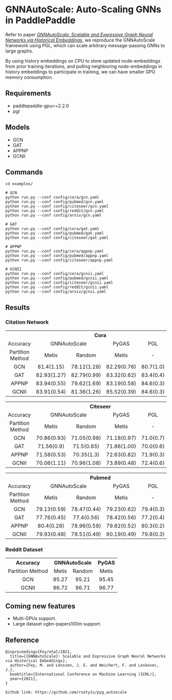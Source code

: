 # GNNAutoScale: Auto-Scaling GNNs in PaddlePaddle

Refer to paper [*GNNAutoScale: Scalable and Expressive Graph Neural Networks via Historical Embeddings*](https://arxiv.org/abs/2106.05609), we reproduce the GNNAutoScale framework using PGL, which can scale arbitrary message-passing GNNs to large graphs.

By using history embeddings on CPU to store updated node-embeddings from prior training iterations, and pulling neighboring node-embeddings in history embeddings to participate in training, we can have smaller GPU memory consumption.

## Requirements

- paddlepaddle-gpu>=2.2.0
- pgl

## Models

- GCN
- GAT
- APPNP
- GCNII

## Commands

```shell
cd examples/

# GCN
python run.py --conf config/cora/gcn.yaml
python run.py --conf config/pubmed/gcn.yaml
python run.py --conf config/citeseer/gcn.yaml
python run.py --conf config/reddit/gcn.yaml
python run.py --conf config/arxiv/gcn.yaml

# GAT
python run.py --conf config/cora/gat.yaml
python run.py --conf config/pubmed/gat.yaml
python run.py --conf config/citeseer/gat.yaml

# APPNP
python run.py --conf config/cora/appnp.yaml
python run.py --conf config/pubmed/appnp.yaml
python run.py --conf config/citeseer/appnp.yaml

# GCNII
python run.py --conf config/cora/gcnii.yaml
python run.py --conf config/pubmed/gcnii.yaml
python run.py --conf config/citeseer/gcnii.yaml
python run.py --conf config/reddit/gcnii.yaml
python run.py --conf config/arxiv/gcnii.yaml
```

## Results

### Citation Network
<table>
   <tr align="center">
      <th></th>
      <th colspan="4" align="center">Cora</th>
   </tr>
   <tr align="center">
      <td>Accuracy</td>
      <td colspan="2" align="center">GNNAutoScale</td>
      <td>PyGAS</td>
      <td>PGL</td>
   </tr>
   <tr align="center">
      <td>Partition Method</td>
      <td>Metis</td>
      <td>Random </td>
      <td>Metis</td>
      <td>-</td>
   </tr>
   <tr align="center">
      <td>GCN</td>
      <td>81.4(1.15)</td>
      <td>78.12(1.28)</td>
      <td>82.29(0.76)</td>
      <td>80.7(1.0)</td>
   </tr>
   <tr align="center">
      <td>GAT</td>
      <td>82.93(1.27)</td>
      <td>82.79(0.99)</td>
      <td>83.32(0.62)</td>
      <td>83.4(0.4)</td>
   </tr>
   <tr align="center">
      <td>APPNP</td>
      <td>83.94(0.55)</td>
      <td>79.62(1.69)	</td>
      <td>83.19(0.58)</td>
      <td>84.6(0.3)</td>
   </tr>
   <tr align="center">
      <td>GCNII</td>
      <td>83.91(0.54)</td>
      <td>81.36(1.26)</td>
      <td>85.52(0.39)</td>
      <td>84.6(0.3)</td>
   </tr>
</table>

<table>
   <tr align="center">
      <th></th>
      <th colspan="4" align="center">Citeseer</th>
   </tr>
   <tr align="center">
      <td>Accuracy</td>
      <td colspan="2" align="center">GNNAutoScale</td>
      <td>PyGAS</td>
      <td>PGL</td>
   </tr>
   <tr align="center">
      <td>Partition Method</td>
      <td>Metis</td>
      <td>Random </td>
      <td>Metis</td>
      <td>-</td>
   </tr>
   <tr align="center">
      <td>GCN</td>
      <td>70.86(0.93)</td>
      <td>71.05(0.98)</td>
      <td>71.18(0.97)</td>
      <td>71.0(0.7)</td>
   </tr>
   <tr align="center">
      <td>GAT</td>
      <td>71.56(0.9)</td>
      <td>71.5(0.65)</td>
      <td>71.86(1.00)</td>
      <td>70.0(0.6)</td>
   </tr>
   <tr align="center">
      <td>APPNP</td>
      <td>71.58(0.53)</td>
      <td>70.35(1.3)</td>
      <td>72.63(0.82)</td>
      <td>71.9(0.3)</td>
   </tr>
   <tr align="center">
      <td>GCNII</td>
      <td>70.06(1.11)</td>
      <td>70.96(1.08)</td>
      <td>73.89(0.48)</td>
      <td>72.4(0.6)</td>
   </tr>
</table>

<table>
   <tr align="center">
      <th></th>
      <th colspan="4" align="center">Pubmed</th>
   </tr>
   <tr align="center">
      <td>Accuracy</td>
      <td colspan="2" align="center">GNNAutoScale</td>
      <td>PyGAS</td>
      <td>PGL</td>
   </tr>
   <tr align="center">
      <td>Partition Method</td>
      <td>Metis</td>
      <td>Random</td>
      <td>Metis</td>
      <td>-</td>
   </tr>
   <tr align="center">
      <td>GCN</td>
      <td>79.13(0.59)</td>
      <td>78.47(0.44)</td>
      <td>79.23(0.62)</td>
      <td>79.4(0.3)</td>
   </tr>
   <tr align="center">
      <td>GAT</td>
      <td>77.76(0.45)</td>
      <td>77.4(0.56)</td>
      <td>78.42(0.56)</td>
      <td>77.2(0.4)</td>
   </tr>
   <tr align="center">
      <td>APPNP</td>
      <td>80.4(0.28)</td>
      <td>78.96(0.58)</td>
      <td>79.82(0.52)</td>
      <td>80.3(0.2)</td>
   </tr>
   <tr align="center">
      <td>GCNII</td>
      <td>79.93(0.48)</td>
      <td>78.51(0.49)</td>
      <td>80.19(0.49)</td>
      <td>79.8(0.3)</td>
   </tr>
</table>

### Reddit Dataset

<table>
   <tr align="center">
      <th>Accuracy</th>
      <th colspan="2" align="center">GNNAutoScale</th>
      <th>PyGAS</th>
   </tr>
   <tr align="center">
      <td>Partition Method</td>
      <td>Metis</td>
      <td>Random </td>
      <td>Metis</td>
   </tr>
   <tr align="center">
      <td>GCN</td>
      <td>95.27</td>
      <td>95.21</td>
      <td>95.45</td>
   </tr>
   <tr align="center">
      <td>GCNII</td>
      <td>96.72</td>
      <td>96.71</td>
      <td>96.77</td>
   </tr>
</table>

## Coming new features

- Multi-GPUs support.
- Large dataset ogbn-papers100m support.

## Reference

```
@inproceedings{Fey/etal/2021,
  title={{GNNAutoScale}: Scalable and Expressive Graph Neural Networks via Historical Embeddings},
  author={Fey, M. and Lenssen, J. E. and Weichert, F. and Leskovec, J.},
  booktitle={International Conference on Machine Learning (ICML)},
  year={2021},
}

Github link: https://github.com/rusty1s/pyg_autoscale

```
